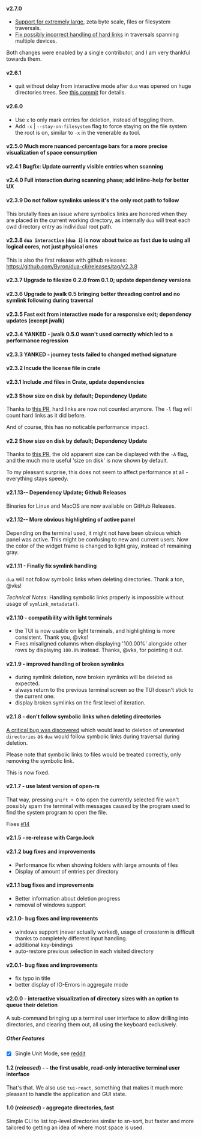 #### v2.7.0

* [Support for extremely large][issue-58], zeta byte scale, files or filesystem traversals.
* [Fix possibly incorrect handling of hard links][pr-57] in traversals spanning multiple devices.

Both changes were enabled by a single contributor, and I am very thankful towards them.

[issue-58]: https://github.com/Byron/dua-cli/issues/58
[pr-57]: https://github.com/Byron/dua-cli/pull/57

#### v2.6.1

* quit without delay from interactive mode after `dua` was opened on huge directories trees. 
  See [this commit](https://github.com/Byron/dua-cli/commit/91aade36c71e4e14167030b6ec8c3c13dcdc1b2b) for details.

#### v2.6.0

* Use `x` to only mark entries for deletion, instead of toggling them.
* Add `-x` | `--stay-on-filesystem` flag to force staying on the file system the root is on, similar to `-x` in the venerable `du` tool.

#### v2.5.0 Much more nuanced percentage bars for a more precise visualization of space consumption

#### v2.4.1 Bugfix: Update currently visible entries when scanning

#### v2.4.0 Full interaction during scanning phase; add inline-help for better UX

#### v2.3.9 Do not follow symlinks unless it's the only root path to follow

This brutally fixes an issue where symbolics links are honored when they are placed in the current working directory, as internally `dua` will 
treat each cwd directory entry as individual root path.

#### v2.3.8 `dua interactive` (`dua i`) is now about twice as fast due to using all logical cores, not just physical ones

This is also the first release with github releases: https://github.com/Byron/dua-cli/releases/tag/v2.3.8

#### v2.3.7 Upgrade to filesize 0.2.0 from 0.1.0; update dependency versions

#### v2.3.6 Upgrade to jwalk 0.5 bringing better threading control and no symlink following during traversal

#### v2.3.5 Fast exit from interactive mode for a responsive exit; dependency updates (except jwalk)

#### v2.3.4 YANKED - jwalk 0.5.0 wasn't used correctly which led to a performance regression

#### v2.3.3 YANKED - journey tests failed to changed method signature

#### v2.3.2 Incude the license file in crate

#### v2.3.1 Include .md files in Crate, update dependencies

#### v2.3 Show size on disk by default; Dependency Update

Thanks to [this PR](https://github.com/Byron/dua-cli/pull/37), hard links are now not counted anymore.
The `-l` flag will count hard links as it did before. 

And of course, this has no noticable performance impact.

#### v2.2 Show size on disk by default; Dependency Update

Thanks to [this PR](https://github.com/Byron/dua-cli/pull/35), the old apparent size can be displayed with the
`-A` flag, and the much more useful 'size on disk' is now shown by default.

To my pleasant surprise, this does not seem to affect performance at all - everything stays speedy.

#### v2.1.13-- Dependency Update; Github Releases

Binaries for Linux and MacOS are now available on GitHub Releases.

#### v2.1.12-- More obvious highlighting of active panel

Depending on the terminal used, it might not have been obvious which panel was active. This might be
confusing to new and current users.
Now the color of the widget frame is changed to light gray, instead of remaining gray.

#### v2.1.11 - Finally fix symlink handling

`dua` will not follow symbolic links when deleting directories. Thank a ton, @vks!

_Technical Notes_: Handling symbolic links properly is impossible without usage of `symlink_metadata()`.

#### v2.1.10 - compatibility with light terminals

* the TUI is now usable on light terminals, and highlighting is more consistent. Thank you, @vks!
* Fixes misaligned columns when displaying '100.00%' alongside other rows by displaying `100.0%` instead. Thanks, @vks, for pointing it out.

#### v2.1.9 - improved handling of broken symlinks

* during symlink deletion, now broken symlinks will be deleted as expected.
* always return to the previous terminal screen so the TUI doesn't stick to the current one.
* display broken symlinks on the first level of iteration.

#### v2.1.8 - don't follow symbolic links when deleting directories

[A critical bug was discovered](https://github.com/Byron/dua-cli/issues/24) which would lead to deletion
of unwanted `directories` as `dua` would follow symbolic links during traversal during deletion.

Please note that symbolic links to files would be treated correctly, only removing the symbolic link.

This is now fixed.
 
#### v2.1.7 - use latest version of open-rs

That way, pressing `shift + O` to open the currently selected file won't possibly spam the terminal
with messages caused by the program used to find the system program to open the file.

Fixes [#14](https://github.com/Byron/dua-cli/issues/14)

#### v2.1.5 - re-release with Cargo.lock

#### v2.1.2 bug fixes and improvements

* Performance fix when showing folders with large amounts of files
* Display of amount of entries per directory

#### v2.1.1 bug fixes and improvements

* Better information about deletion progress
* removal of windows support

#### v2.1.0- bug fixes and improvements

* windows support (never actually worked), usage of crossterm is difficult thanks to completely
  different input handling.
* additional key-bindings
* auto-restore previous selection in each visited directory

#### v2.0.1- bug fixes and improvements

* fix typo in title 
* better display of IO-Errors in aggregate mode

#### v2.0.0 - interactive visualization of directory sizes with an option to queue their deletion

A sub-command bringing up a terminal user interface to allow drilling into directories, and clearing them out, all using the keyboard exclusively.

##### Other Features

 * [x] Single Unit Mode, see [reddit](https://www.reddit.com/r/rust/comments/bvjtan/introducing_dua_a_parallel_du_for_humans/epsroxg/)

#### 1.2 (_released_) - - the first usable, read-only interactive terminal user interface

That's that. We also use `tui-react`, something that makes it much more pleasant to handle the
application and GUI state.

#### 1.0 (_released_) - aggregate directories, fast

Simple CLI to list top-level directories similar to sn-sort, but faster and more tailored to getting an idea of where most space is used.
